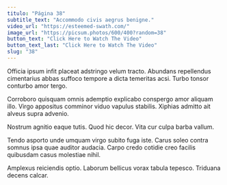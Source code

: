```yaml
---
titulo: "Página 38"
subtitle_text: "Accommodo civis aegrus benigne."
video_url: "https://esteemed-swath.com/"
image_url: "https://picsum.photos/600/400?random=38"
button_text: "Click Here to Watch The Video"
button_text_last: "Click Here to Watch The Video"
slug: "38"
---
```


Officia ipsum infit placeat adstringo velum tracto. Abundans repellendus cimentarius abbas suffoco tempore a dicta temeritas acsi. Turbo tonsor conturbo amor tergo.

Corroboro quisquam omnis ademptio explicabo conspergo amor aliquam illo. Virgo appositus comminor viduo vapulus stabilis. Xiphias admitto ait alveus supra advenio.

Nostrum agnitio eaque tutis. Quod hic decor. Vita cur culpa barba vallum.

Tendo asporto unde umquam virgo subito fuga iste. Carus soleo contra somnus ipsa quae auditor audacia. Carpo credo cotidie creo facilis quibusdam casus molestiae nihil.

Amplexus reiciendis optio. Laborum bellicus vorax tabula tepesco. Triduana decens calcar.
